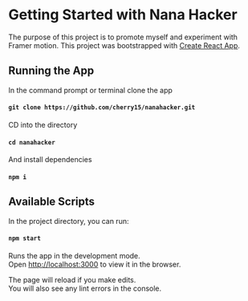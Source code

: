 # Getting Started with Nana Hacker

The purpose of this project is to promote myself and experiment with Framer motion. 
This project was bootstrapped with [Create React App](https://github.com/facebook/create-react-app).

## Running the App

In the command prompt or terminal clone the app

#### `git clone https://github.com/cherry15/nanahacker.git`

CD into the directory

#### `cd nanahacker`

And install dependencies

#### `npm i`

## Available Scripts

In the project directory, you can run:

#### `npm start`

Runs the app in the development mode.\
Open [http://localhost:3000](http://localhost:3000) to view it in the browser.

The page will reload if you make edits.\
You will also see any lint errors in the console.

